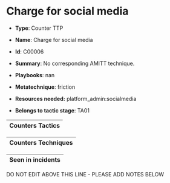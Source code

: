 # Charge for social media

* **Type**: Counter TTP

* **Name**: Charge for social media

* **Id**: C00006

* **Summary**: No corresponding AMITT technique. 

* **Playbooks**: nan

* **Metatechnique**: friction

* **Resources needed:** platform_admin:socialmedia

* **Belongs to tactic stage**: TA01


| Counters Tactics |
| ---------------- |



| Counters Techniques |
| ------------------- |



| Seen in incidents |
| ----------------- |

DO NOT EDIT ABOVE THIS LINE - PLEASE ADD NOTES BELOW